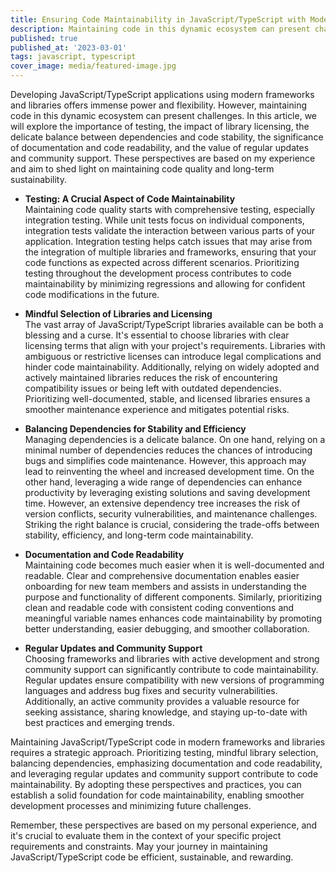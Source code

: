 ```yaml
---
title: Ensuring Code Maintainability in JavaScript/TypeScript with Modern Frameworks and Libraries
description: Maintaining code in this dynamic ecosystem can present challenges
published: true
published_at: '2023-03-01'
tags: javascript, typescript
cover_image: media/featured-image.jpg
---
```


Developing JavaScript/TypeScript applications using modern frameworks and libraries offers immense power and flexibility. However, maintaining code in this dynamic ecosystem can present challenges. In this article, we will explore the importance of testing, the impact of library licensing, the delicate balance between dependencies and code stability, the significance of documentation and code readability, and the value of regular updates and community support. These perspectives are based on my experience and aim to shed light on maintaining code quality and long-term sustainability.

- **Testing: A Crucial Aspect of Code Maintainability**<br />
Maintaining code quality starts with comprehensive testing, especially integration testing. While unit tests focus on individual components, integration tests validate the interaction between various parts of your application. Integration testing helps catch issues that may arise from the integration of multiple libraries and frameworks, ensuring that your code functions as expected across different scenarios. Prioritizing testing throughout the development process contributes to code maintainability by minimizing regressions and allowing for confident code modifications in the future.

- **Mindful Selection of Libraries and Licensing**<br />
The vast array of JavaScript/TypeScript libraries available can be both a blessing and a curse. It's essential to choose libraries with clear licensing terms that align with your project's requirements. Libraries with ambiguous or restrictive licenses can introduce legal complications and hinder code maintainability. Additionally, relying on widely adopted and actively maintained libraries reduces the risk of encountering compatibility issues or being left with outdated dependencies. Prioritizing well-documented, stable, and licensed libraries ensures a smoother maintenance experience and mitigates potential risks.

- **Balancing Dependencies for Stability and Efficiency**<br />
Managing dependencies is a delicate balance. On one hand, relying on a minimal number of dependencies reduces the chances of introducing bugs and simplifies code maintenance. However, this approach may lead to reinventing the wheel and increased development time. On the other hand, leveraging a wide range of dependencies can enhance productivity by leveraging existing solutions and saving development time. However, an extensive dependency tree increases the risk of version conflicts, security vulnerabilities, and maintenance challenges. Striking the right balance is crucial, considering the trade-offs between stability, efficiency, and long-term code maintainability.

- **Documentation and Code Readability**<br />
Maintaining code becomes much easier when it is well-documented and readable. Clear and comprehensive documentation enables easier onboarding for new team members and assists in understanding the purpose and functionality of different components. Similarly, prioritizing clean and readable code with consistent coding conventions and meaningful variable names enhances code maintainability by promoting better understanding, easier debugging, and smoother collaboration.

- **Regular Updates and Community Support**<br />
Choosing frameworks and libraries with active development and strong community support can significantly contribute to code maintainability. Regular updates ensure compatibility with new versions of programming languages and address bug fixes and security vulnerabilities. Additionally, an active community provides a valuable resource for seeking assistance, sharing knowledge, and staying up-to-date with best practices and emerging trends.

Maintaining JavaScript/TypeScript code in modern frameworks and libraries requires a strategic approach. Prioritizing testing, mindful library selection, balancing dependencies, emphasizing documentation and code readability, and leveraging regular updates and community support contribute to code maintainability. By adopting these perspectives and practices, you can establish a solid foundation for code maintainability, enabling smoother development processes and minimizing future challenges.

Remember, these perspectives are based on my personal experience, and it's crucial to evaluate them in the context of your specific project requirements and constraints. May your journey in maintaining JavaScript/TypeScript code be efficient, sustainable, and rewarding.